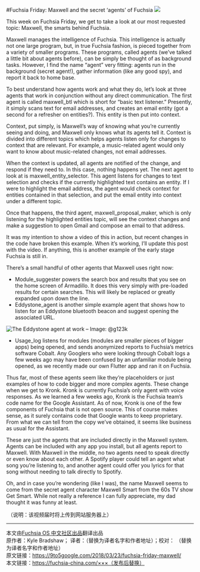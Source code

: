 
#Fuchsia Friday: Maxwell and the secret ‘agents’ of Fuchsia
![](https://i2.wp.com/9to5google.com/wp-content/uploads/sites/4/2018/03/fuchsia-friday-maxwell.jpg)

This week on Fuchsia Friday, we get to take a look at our most requested topic: Maxwell, the smarts behind Fuchsia.

Maxwell manages the intelligence of Fuchsia. This intelligence is actually not one large program, but, in true Fuchsia fashion, is pieced together from a variety of smaller programs. These programs, called agents (we’ve talked a little bit about agents before), can be simply be thought of as background tasks. However, I find the name “agent” very fitting: agents run in the background (secret agent!), gather information (like any good spy), and report it back to home base.

To best understand how agents work and what they do, let’s look at three agents that work in conjunction without any direct communication. The first agent is called maxwell_btl which is short for “basic text listener.” Presently, it simply scans text for email addresses, and creates an email entity (got a second for a refresher on entities?). This entity is then put into context.

Context, put simply, is Maxwell’s way of knowing what you’re currently seeing and doing, and Maxwell only knows what its agents tell it. Context is divided into different topics which helps agents listen only for changes to context that are relevant. For example, a music-related agent would only want to know about music-related changes, not email addresses.

When the context is updated, all agents are notified of the change, and respond if they need to. In this case, nothing happens yet. The next agent to look at is maxwell_entity_selector. This agent listens for changes to text selection and checks if the currently highlighted text contains an entity. If I were to highlight the email address, the agent would check context for entities contained in that selection, and put the email entity into context under a different topic.

Once that happens, the third agent, maxwell_proposal_maker, which is only listening for the highlighted entities topic, will see the context changes and make a suggestion to open Gmail and compose an email to that address.

It was my intention to show a video of this in action, but recent changes in the code have broken this example. When it’s working, I’ll update this post with the video. If anything, this is another example of the early stage Fuchsia is still in.

There’s a small handful of other agents that Maxwell uses right now:

* Module_suggester powers the search box and results that you see on the home screen of Armadillo. It does this very simply with pre-loaded results for certain searches. This will likely be replaced or greatly expanded upon down the line.
* Eddystone_agent is another simple example agent that shows how to listen for an Eddystone bluetooth beacon and suggest opening the associated URL.

![The Eddystone agent at work – Image: @g123k](https://9to5google.com/wp-content/uploads/sites/4/2018/03/eddystone-fuchsia.jpg)

* Usage_log listens for modules (modules are smaller pieces of bigger apps) being opened, and sends anonymized reports to Fuchsia’s metrics software Cobalt. Any Googlers who were looking through Cobalt logs a few weeks ago may have been confused by an unfamiliar module being opened, as we recently made our own Flutter app and ran it on Fuchsia.

Thus far, most of these agents seem like they’re placeholders or just examples of how to code bigger and more complex agents. These change when we get to Kronk. Kronk is currently Fuchsia’s only agent with voice responses. As we learned a few weeks ago, Kronk is the Fuchsia team’s code name for the Google Assistant. As of now, Kronk is one of the few components of Fuchsia that is not open source. This of course makes sense, as it surely contains code that Google wants to keep proprietary. From what we can tell from the copy we’ve obtained, it seems like business as usual for the Assistant.

These are just the agents that are included directly in the Maxwell system. Agents can be included with any app you install, but all agents report to Maxwell. With Maxwell in the middle, no two agents need to speak directly or even know about each other. A Spotify player could tell an agent what song you’re listening to, and another agent could offer you lyrics for that song without needing to talk directly to Spotify.

Oh, and in case you’re wondering (like I was), the name Maxwell seems to come from the secret agent character Maxwell Smart from the 60s TV show Get Smart. While not really a reference I can fully appreciate, my dad thought it was funny at least.

![]()
（说明：该视频届时将上传到网站服务器上）

***
本文由[Fuchsia OS 中文社区出品](https://fuchsia-china.com)翻译出品               
原作者：Kyle Bradshaw； 译者：（替换为译者名字和作者地址）；校对： （替换为译者名字和作者地址）       
原文链接：https://9to5google.com/2018/03/23/fuchsia-friday-maxwell/       
本文链接：https://fuchsia-china.com/×××（发布后替换）
